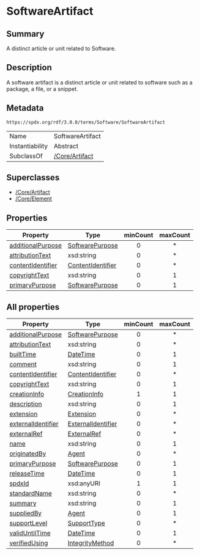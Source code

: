 <!-- Automatically generated by spec-parser v2.3.0 on 2024-07-29T18:25:30.305944+00:00 -->
<!-- SPDX-License-Identifier: Community-Spec-1.0 -->

# SoftwareArtifact

## Summary

A distinct article or unit related to Software.


## Description

A software artifact is a distinct article or unit related to software
such as a package, a file, or a snippet.


## Metadata

`https://spdx.org/rdf/3.0.0/terms/Software/SoftwareArtifact`


| | |
|---|---|
| Name | SoftwareArtifact |
| Instantiability | Abstract |
| SubclassOf | [/Core/Artifact](../../Core/Classes/Artifact.md) |


## Superclasses

* [/Core/Artifact](../../Core/Classes/Artifact.md)
* [/Core/Element](../../Core/Classes/Element.md)




## Properties

| Property | Type | minCount | maxCount |
|---|---|:---:|:---:|
| [additionalPurpose](../Properties/additionalPurpose.md) | [SoftwarePurpose](../Vocabularies/SoftwarePurpose.md) | 0 | * |
| [attributionText](../Properties/attributionText.md) | xsd:string | 0 | * |
| [contentIdentifier](../Properties/contentIdentifier.md) | [ContentIdentifier](../Classes/ContentIdentifier.md) | 0 | * |
| [copyrightText](../Properties/copyrightText.md) | xsd:string | 0 | 1 |
| [primaryPurpose](../Properties/primaryPurpose.md) | [SoftwarePurpose](../Vocabularies/SoftwarePurpose.md) | 0 | 1 |



## All properties

| Property | Type | minCount | maxCount |
|---|---|:---:|:---:|
| [additionalPurpose](../../Software/Properties/additionalPurpose.md) | [SoftwarePurpose](../../Software/Vocabularies/SoftwarePurpose.md) | 0 | * |
| [attributionText](../../Software/Properties/attributionText.md) | xsd:string | 0 | * |
| [builtTime](../../Core/Properties/builtTime.md) | [DateTime](../../Core/Datatypes/DateTime.md) | 0 | 1 |
| [comment](../../Core/Properties/comment.md) | xsd:string | 0 | 1 |
| [contentIdentifier](../../Software/Properties/contentIdentifier.md) | [ContentIdentifier](../../Software/Classes/ContentIdentifier.md) | 0 | * |
| [copyrightText](../../Software/Properties/copyrightText.md) | xsd:string | 0 | 1 |
| [creationInfo](../../Core/Properties/creationInfo.md) | [CreationInfo](../../Core/Classes/CreationInfo.md) | 1 | 1 |
| [description](../../Core/Properties/description.md) | xsd:string | 0 | 1 |
| [extension](../../Core/Properties/extension.md) | [Extension](../../Extension/Classes/Extension.md) | 0 | * |
| [externalIdentifier](../../Core/Properties/externalIdentifier.md) | [ExternalIdentifier](../../Core/Classes/ExternalIdentifier.md) | 0 | * |
| [externalRef](../../Core/Properties/externalRef.md) | [ExternalRef](../../Core/Classes/ExternalRef.md) | 0 | * |
| [name](../../Core/Properties/name.md) | xsd:string | 0 | 1 |
| [originatedBy](../../Core/Properties/originatedBy.md) | [Agent](../../Core/Classes/Agent.md) | 0 | * |
| [primaryPurpose](../../Software/Properties/primaryPurpose.md) | [SoftwarePurpose](../../Software/Vocabularies/SoftwarePurpose.md) | 0 | 1 |
| [releaseTime](../../Core/Properties/releaseTime.md) | [DateTime](../../Core/Datatypes/DateTime.md) | 0 | 1 |
| [spdxId](../../Core/Properties/spdxId.md) | xsd:anyURI | 1 | 1 |
| [standardName](../../Core/Properties/standardName.md) | xsd:string | 0 | * |
| [summary](../../Core/Properties/summary.md) | xsd:string | 0 | 1 |
| [suppliedBy](../../Core/Properties/suppliedBy.md) | [Agent](../../Core/Classes/Agent.md) | 0 | 1 |
| [supportLevel](../../Core/Properties/supportLevel.md) | [SupportType](../../Core/Vocabularies/SupportType.md) | 0 | * |
| [validUntilTime](../../Core/Properties/validUntilTime.md) | [DateTime](../../Core/Datatypes/DateTime.md) | 0 | 1 |
| [verifiedUsing](../../Core/Properties/verifiedUsing.md) | [IntegrityMethod](../../Core/Classes/IntegrityMethod.md) | 0 | * |



